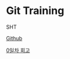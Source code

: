# Git Training

SHT

[Github](https://github.com/dodoongtak/git-training)

[0일차 회고](https://www.notion.so/0-PDD-5b0ab57f16524c939e0d3a15337b94f9)

